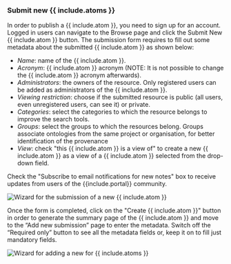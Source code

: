 ### Submit new {{ include.atoms }}

In order to publish a {{ include.atom }}, you need to sign up for an account. Logged in users can navigate to the Browse page and click the Submit New {{ include.atom }} button. The submission form requires to fill out some metadata about the submitted {{ include.atom }} as shown below:
- *Name*: name of the {{ include.atom }}.
- *Acronym*: {{ include.atom }} acronym (NOTE: It is not possible to change the {{ include.atom }} acronym afterwards).
- *Administrators*: the owners of the resource. Only registered users can be added as administrators of the {{ include.atom }}. 
- *Viewing restriction*: choose if the submitted resource is public (all users, even unregistered users, can see it) or private. 
- *Categories*: select the categories to which the resource belongs to improve the search tools.
- *Groups*: select the groups to which the resources belong. Groups associate ontologies from the same project or organisation, for better identification of the provenance
- *View*: check "this {{ include.atom }} is a view of" to create a new {{ include.atom }} as a view of a {{ include.atom }} selected from the drop-down field.

Check the "Subscribe to email notifications for new notes" box to receive updates from users of the {{include.portal}} community. 

![Wizard for the submission of a new {{ include.atom }}]({{site.figures_link}}/{{include.portal}}/submission.png)

Once the form is completed, click on the "Create {{ include.atom }}" button in order to generate the summary page of the {{ include.atom }} and move to the “Add new submission” page to enter the metadata. Switch off the “Required only” button to see all the metadata fields or, keep it on to fill just mandatory fields.

![Wizard for adding a new for {{ include.atoms }}]({{site.figures_link}}/{{include.portal}}/submission_add.png)